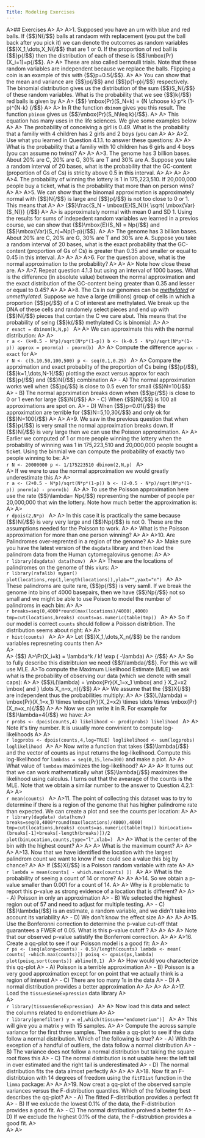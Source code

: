 ```yaml
---
Title: Modeling Exercises
---
```


A>## Exercises
A>
A>
A>1. Supposed you have an urn with blue and red balls. If {$$}N{/$$} balls at randaom with replacement (you put the ball back after you pick it) we can denote the outcomes as random variables {$$}X_1,\dots,X_N{/$$} that are 1 or 0. If the proportion of red ball is {$$}p{/$$} then the distribution of each of these is {$$}\mbox{Pr}(X_i=1)=p{/$$}. 
A>
A>    These are also called bernoulli trials. Note that these random variables are independent because we replace the balls. Flipping a coin is an example of this with {$$}p=0.5{/$$}. 
A>
A>    You can show that the mean and variance are {$$}p{/$$} and {$$}p(1-p){/$$} respectively. The binomial distribution gives us the distribution of the sum {$$}S_N{/$$} of these random variables. What is the probability that we see {$$}k{/$$} red balls is given by 
A>
A>    {$$} \mbox{Pr}(S_N=k) = {N \choose k} p^k (1-p)^{N-k} {/$$}
A>
A>    In R the function `dbimom` gives you this result. The function `pbinom` gives us {$$}\mbox{Pr}(S_N\leq k){/$$}.
A>
A>    This equation has many uses in the life sciences. We give some examples below
A>
A>    The probability of conceiving a girl is 0.49. What is the probability that a familiy with 4 children has 2 girls and 2 boys (you can 
A>
A>
A>2. Use what you learned in Question 4.1.1. to answer these questions:
A>
A>    What is the probability that a familiy with 10 children has 6 girls and 4 boys (you can assume no twins)?
A>
A>
A>3. The genome has 3 billion bases. About  20% are C, 20% are G, 30% are T and 30% are A. Suppose you take a random interval of 20 bases, what is the probability that the GC-content (proportion of Gs of Cs) is striclty above 0.5 in this interval.
A>
A>
A>
A>
A>4. The probability of winning the lottery is 1 in  175,223,510. If 20,000,000 people buy a ticket, what is the probability that more than on person wins?
A>
A>
A>5. We can show that the binomail approximation is approximately normal with {$$}N{/$$} is large and {$$}p{/$$} is not too close to 0 or 1. This means that 
A>
A>    {$$}\frac{S_N - \mbox{E}(S_N)}{ \sqrt{ \mbox{Var}(S_N)}}  {/$$} 
A>
A>    is approximately normal with mean 0 and SD 1. Using the results for sums of indepedent random variables we learned in a previos course, we can show that {$$}\mbox{E}(S_N) = Np{/$$} and {$$}\mbox{Var}(S_n)=Np(1-p){/$$}. 
A>
A>    The genome has 3 billion bases. About  20% are C, 20% are G, 30% are T and 30% are A. Suppose you take a random interval of 20 bases, what is the exact probability that the GC-content (proportion of Gs of Cs) is greater than 0.35 and smaller or equal to 0.45 in this interval.
A>
A>
A>
A>6. For the question above, what is the normal approximation to the probability?
A>
A>
A>    Note how close these are. 
A>
A>7. Repeat question 4.1.3 but using an interval of 1000 bases. What is the difference (in absolute value) between the normal approximation and the exact distribution of the GC-content being greater than 0.35 and lesser or equal to 0.45?
A>
A>
A>8. The Cs in our genomes can be [_methylated_](http://en.wikipedia.org/wiki/DNA_methylation) or _unmethylated_. Suppose we have a large (millions) group of cells in which a proportion {$$}p{/$$} of a C of interest are methylated. We break up the DNA of these cells and randomely select pieces and end up with {$$}N{/$$} pieces that contain the C we care abut. This means that the probability of seing {$$}k{/$$} methylated Cs is binomial:
A>
A>    
    ```r
    exact = dbinom(k,N,p)
    ```
A>
A>    We can approximate this with the normal distribution:
A>
A>    
    ```r
    a <- (k+0.5 - N*p)/sqrt(N*p*(1-p))
    b <- (k-0.5 - N*p)/sqrt(N*p*(1-p))
    approx = pnorm(a) - pnorm(b)
    ```
A>
A>    Compute the difference `approx - exact` for 
A>    
    ```r
    N <- c(5,10,50,100,500)
    p <- seq(0,1,0.25)
    ```
A>
A>    Compare the apprximation and exact probabilty of the proportion of Cs being {$$}p{/$$}, {$$}k=1,\dots,N-1{/$$} plotting the exact versus approx for each {$$}p{/$$} and {$$}N{/$$} combination
A>    - A) The normal approximation works well when {$$}p{/$$} is close to 0.5 even for small {$$}N=10{/$$}
A>    - B) The normal apprximation breaks down when {$$}p{/$$} is close to 0 or 1 even for large {$$}N{/$$}
A>    - C) When {$$}N{/$$} is 100 all approximations are spot on.
A>    - D) When {$$}p=0.01{/$$} the approximation are terrible for {$$}N=5,10,30{/$$} and only ok for {$$}N=100{/$$}
A>
A>
A>9. We saw in the previous question that when {$$}p{/$$} is very small the normal approximation breaks down. If {$$}N{/$$} is very large then we can use the Poisson approximation. 
A>
A>    Earlier we computed of 1 or more people winning the lottery when the probability of winning was 1 in  175,223,510 and  20,000,000 people bought a ticket. Using the binmial we can compute the probability of exactly two people winning to be:
A>    
    ```r
    N <- 20000000
    p <- 1/175223510
    dbinom(2,N,p)
    ```
A>    
A>    If we were to use the normal approximation we would greatly underestimate this
A>
A>    
    ```r
    a <- (2+0.5 - N*p)/sqrt(N*p*(1-p))
    b <- (2-0.5 - N*p)/sqrt(N*p*(1-p))
    pnorm(a) - pnorm(b)
    ```
A>
A>    To use the Poisson approximation here use the rate {$$}\lambda= Np{/$$} representing the number of people per 20,000,000 that win the lottery. Note how much better the approximation is:
A>
A>    
    ```r
    dpois(2,N*p)
    ```
A>
A>    In this case it is practically the same because {$$}N{/$$} is very very large and {$$}Np{/$$} is not 0. These are the assumptions needed for the Poisson to work. 
A>
A>    What is the Poisson approximation for more than one person winning?
A>
A>
A>10. Are Palindromes over-reprented in a region of the genome?
A>
A>    Make sure you have the latest version of the `dagdata` library and then load the palindrom data from the Human cytomegalovirus genome:
A>
A>    
    ```r
    library(dagdata)
    data(hcmv)
    ```
A>
A>    These are the locations of palindromes on the genome of this viurs:
A>    
    ```r
    library(rafalib)
    mypar()
    plot(locations,rep(1,length(locations)),ylab="",yaxt="n")
    ```
A>
A>    These palindroms are quite rare, {$$}p{/$$} is very samll. If we break the genome into bins of 4000 basepairs, then we have {$$}Np{/$$} not so small and we might be able to use Poison to model the number of palindroms in each bin:
A>
A>    
    ```r
    breaks=seq(0,4000*round(max(locations)/4000),4000)
    tmp=cut(locations,breaks)
    counts=as.numeric(table(tmp))
    ```
A>
A>    So if our model is correct `counts` should follow a Poisson distribtion. The distribution seems about right:
A>
A>    
    ```r
    hist(counts)
    ```
A>
A>
A>    Let {$$}X_1,\dots,X_n{/$$} be the random variables represneting counts then 
A>  
A>  
A>    {$$}
A>\Pr(X_i=k) = \lambda^k / k! \exp ( -\lambda)
A>    {/$$}
A>
A>    So to fully describe this distribtuion we need {$$}\lambda{/$$}. For this we will use MLE.
A>To compute the Maximum Likelihood Estimate (MLE) we ask what is the probability of observing our data (which we denote with small caps):
A>
A>    {$$}L(\lambda) = \mbox{Pr}(X_1=x_1 \mbox{ and } X_2=x2 \mbox{ and } \dots X_n=x_n){/$$}
A>
A>    We assume that the {$$}X{/$$} are independent thus the probabilities multiply:
A>
A>    {$$}L(\lambda) = \mbox{Pr}(X_1=x_1) \times \mbox{Pr}(X_2=x2) \times \dots \times \mbox{Pr}(X_n=x_n){/$$}
A>
A>    Now we can write it in R. For example for {$$}\lambda=4{/$$} we have:
A>    
    ```r
    probs <- dpois(counts,4)
    likelihood <- prod(probs)
    likelihood
    ```
A>
A>    Note it's tiny number. It is usually more convinient to compute log-likelihoods
A>
A>    
    ```r
    logprobs <- dpois(counts,4,log=TRUE)
    loglikelihood <- sum(logprobs)
    loglikelihood
    ```
A>
A>    Now write a function that takes {$$}\lambda{/$$} and the vector of counts as input returns the log-likelihood. Compute this log-likelihood for `lambdas = seq(0,15,len=300)` and make a plot. 
A>
A>    What value of `lambdas` maximizes the log-likelihood? 
A>
A>
A>    It turns out that we can work mathematically what {$$}\lambda{/$$} maximizes the likelihood using calculus. I turns out that the avearage of the counts is the MLE. Note that we obtain a similar number to the answer to Question 4.2.1:
A>
A>    
    ```r
    mean(counts)
    ```
A>
A>11. The point of collecting this dataset was to try to determine if there is a region of the genome that has higher palindrome rate than expected. We can create a plot and see the counts per location:
A>
A>    
    ```r
    library(dagdata)
    data(hcmv)
    breaks=seq(0,4000*round(max(locations)/4000),4000)
    tmp=cut(locations,breaks)
    counts=as.numeric(table(tmp))
    binLocation=(breaks[-1]+breaks[-length(breaks)])/2
    plot(binLocation,counts,type="l",xlab=)
    ```
A>
A>    What is the center of the bin with the highest count?
A>
A>
A>    What is the maximum count? 
A>
A>
A>
A>13. Now that we have identified the location with the largest palindrom count we want to know if we could see a value this big by chance?
A>
A>    If {$$}X{/$$} is a Poisson random variable with rate
A>
A>    
    ```r
    lambda = mean(counts[ - which.max(counts) ])
    ```
A>
A>    What is the probability of seeing a count of 14 or more?
A>
A>
A>14. So we obtain a p-value smaller than 0.001 for a count of 14. 
A>
A>    Why is it problematic to report this p-value as strong evidence of a location that is different?
A>
A>    - A) Poisson in only an approximation
A>    - B) We selected the highest region out of 57 and need to adjust for multiple testing.
A>    - C) {$$}\lambda{/$$} is an estimate, a random variable, and we didn't take into account its variability
A>    - D)  We don't know the effect size
A>
A>
A>
A>15. Use the Bonferonni correction to determine the p-value cut-off thtat guarantees a FWER of 0.05. What is this p-value cutoff ?
A>
A>
A>
A>    Note that our observed p-value satistify the Bonferroni correction. 
A>
A>
A>16. Create a qq-plot to see if our Poisson model is a good fit:
A>
A>    
    ```r
    ps <- (seq(along=counts) - 0.5)/length(counts)
    lambda <- mean( counts[ -which.max(counts)])
    poisq <- qpois(ps,lambda)
    plot(poisq,sort(counts))
    abline(0,1)
    ```
A>
A>    How would you characterize this qq-plot
A>    - A) Poisson is a terrible approximation
A>    - B) Poisson is a very good approximation except for on point that we actually think is a region of interest
A>    - C) There are too many 1s in the data
A>    - D) A normal distribution provides a better approximation
A>
A>
A>
A>
A>17. Load the `tissuesGeneExpression` data library
A>    
A>    
    ```r
    library(tissuesGeneExpression)
    ```
A>
A>    Now load this data and select the columns related to endometrium 
A>
A>    
    ```r
    library(genefilter)
    y = e[,which(tissue=="endometrium")]
    ```
A>
A>    This will give you a matrix `y` with 15 samples.
A>
A>    Compute the across sample variance for the first three samples. Then make a qq-plot to see if the data follow a normal distribution. Which of the following is true?
A>    - A) With the exception of a handful of outliers, the data follow a normal distribution
A>    - B) The variance does not follow a normal distribution but taking the square root fixes this
A>    - C) The normal distribution is not usable here: the left tail in over estimated and the right tail is underestimated
A>    - D) The normal distribution fits the data almost perfectly
A>
A>
A>
A>18. Now fit an F-distribtuion with 14 degrees of freedom using the `fitFDist` function in the `limma` package:
A>
A>
A>19. Now creat a qq-plot of the observed sample variances versus the F-distribution quantiles. Which of the following best describes the qq-plot?
A>    - A) The fitted F-distribution provides a perfect fit
A>    - B) If we exlucde the lowest 0.1% of the data, the F-distribution provides a good fit.
A>    - C) The normal distribution proived a better fit
A>    - D) If we exclude the highest 0.1% of the data, the F-distrubtion provides a good fit.
A>  
A>
A>

